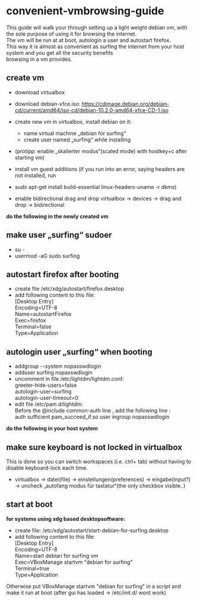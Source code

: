 # convenient-vmbrowsing-guide  
This guide will walk your through setting up a light weight debian vm, with the sole purpose of using it for browsing the internet.  
The vm will be run at at boot, autologin a user and autostart firefox.  
This way it is almost as convenient as surfing the internet from your host system and you get all the security benefits  
browsing in a vm provides.
  
  
  
  
  
## create vm

* download virtualbox  
* download debian-xfce.iso: https://cdimage.debian.org/debian-cd/current/amd64/iso-cd/debian-10.2.0-amd64-xfce-CD-1.iso  

* create new vm in virtualbox, install debian on it:  
    * name virtual machine „debian for surfing“  
    * create user named „surfing“ while installing  
* (protipp: enable „skalierter modus“(scaled mode) with hostkey+c after starting vm)  
  
* install vm guest additions (if you run into an error, saying headers are not installed, run  
* sudo apt-get install build-essential linux-headers-uname -r dkms)  
  
* enable bidirectional drag and drop virtualbox → devices → drag and drop → bidirectional  
  
**do the following in the newly created vm**  
 
## make user „surfing“ sudoer  
* su -  
* usermod -aG sudo surfing  

## autostart firefox after booting  
* create file /etc/xdg/autostart/firefox.desktop  
* add following content to this file:  
  [Desktop Entry]  
  Encoding=UTF-8  
  Name=autostartFirefox  
  Exec=firefox  
  Terminal=false  
  Type=Application  
  
## autologin user „surfing“ when booting  
* addgroup --system nopasswdlogin  
* adduser surfing nopasswdlogin  
* uncomment in file /etc/lightdm/lightdm.conf:  
    greeter-hide-users=false  
    autologin-user=surfing  
    autologin-user-timeout=0  
* edit file /etc/pam.d/lightdm:  
    Before the @include common-auth line , add the following line :  
    auth sufficient pam_succeed_if.so user ingroup nopasswdlogin  
    
**do the following in your host system**  
  
## make sure keyboard is not locked in virtualbox  
This is done so you can switch workspaces (i.e. ctrl+ tab) without having to disable keyboard-lock each time.  
* virtualbox → datei(file) → einstellungen(preferences) → eingabe(input?) → uncheck „autofang modus für tastatur“(the only checkbox visible..)  
  
## start at boot  
  
**for systems using xdg based desktopsoftware:**  
* create file: /etc/xdg/autostart/start-debian-for-surfing.desktop  
* add following content to this file:  
    [Desktop Entry]  
    Encoding=UTF-8  
    Name=start debian for surfing vm  
    Exec=VBoxManage startvm "debian for surfing"  
    Terminal=true  
    Type=Application  
  
Otherwise put VBoxManage startvm "debian for surfing" in a script and make it run at boot (after gui has loaded -> /etc/init.d/ wont work)  
